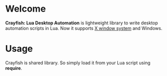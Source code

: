 # Welcome

**Crayfish: Lua Desktop Automation** is lightweight library to write desktop automation scripts in Lua.
Now it supports [X window system](http://www.x.org/wiki/) and Windows.

# Usage

Crayfish is shared library. So simply load it from your Lua script using **require**.
